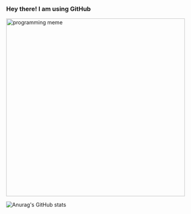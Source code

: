 ### Hey there! I am using GitHub

<img
  src="https://i.redd.it/7ptrlc47tuc51.jpg"
  alt="programming meme"
  caption="u/harshal96 on r/ProgrammerHumor"
  width="480"
/>

![Anurag's GitHub stats](https://github-readme-stats.vercel.app/api?username=lorenzofelletti&hide=issues&show_icons=true&theme=merko)
